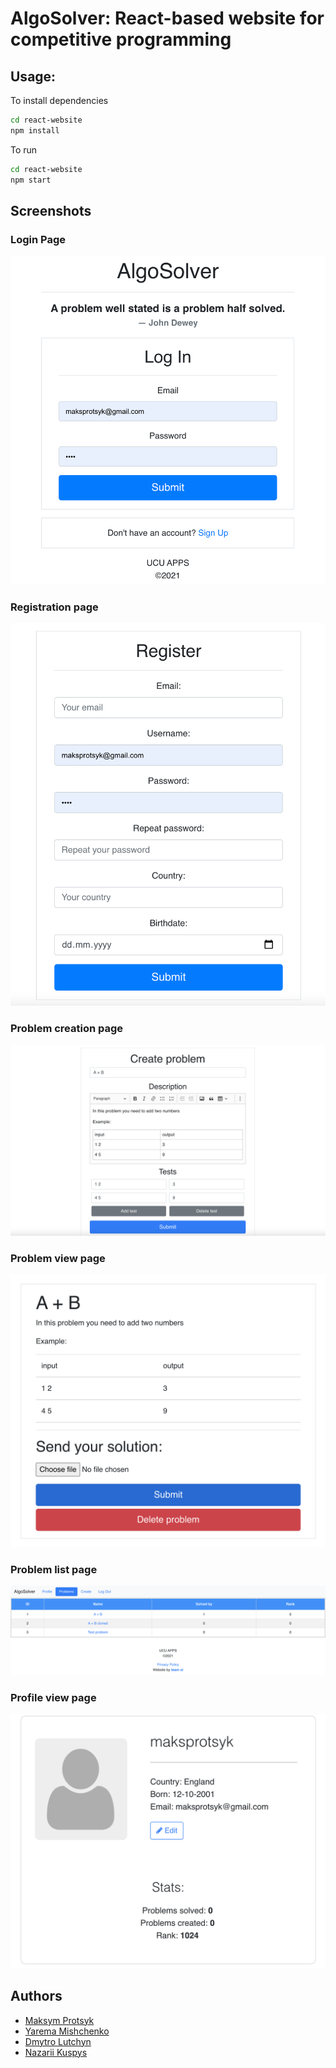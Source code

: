 # AlgoSolver: React-based website for competitive programming

## Usage:
To install dependencies
```bash
cd react-website
npm install
```
To run
```bash
cd react-website
npm start
```

## Screenshots

### Login Page
![image](images/login.png)

### Registration page

![image](images/registration.png)

### Problem creation page

![image](images/problem_creation.png)

### Problem view page

![image](images/problem_view.png)

### Problem list page

![image](images/problem_list.png)

### Profile view page

![image](images/profile.png)


## Authors
- [Maksym Protsyk](https://github.com/maksprotsyk)
- [Yarema Mishchenko](https://github.com/RavenbornJB)
- [Dmytro Lutchyn](https://github.com/dlutchyn)
- [Nazarii Kuspys](https://github.com/nazar1ous)


